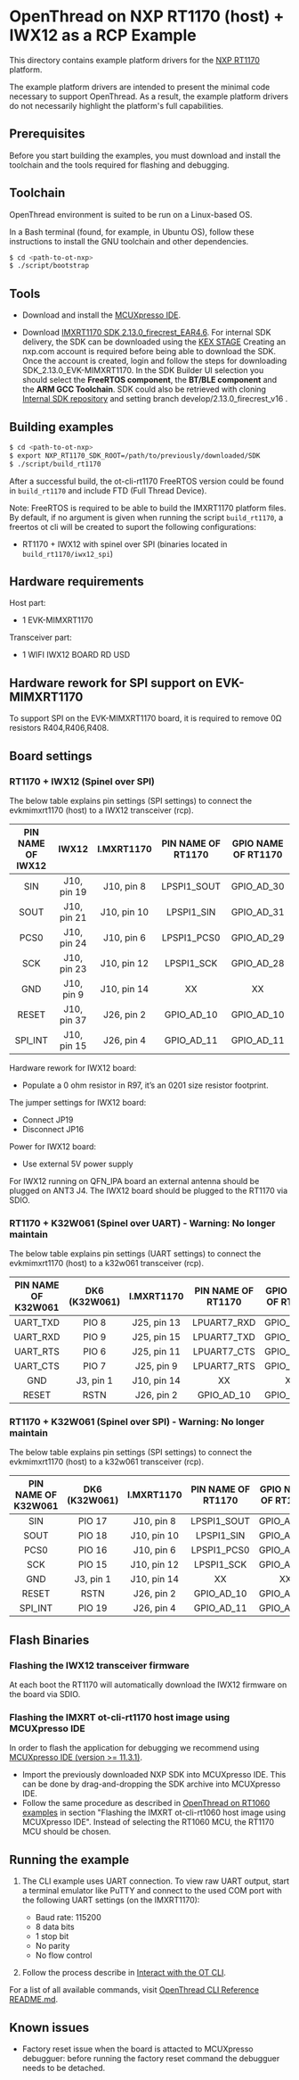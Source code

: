 # OpenThread on NXP RT1170 (host) + IWX12 as a RCP Example

This directory contains example platform drivers for the [NXP RT1170][rt1170] platform.

The example platform drivers are intended to present the minimal code necessary to support OpenThread. As a result, the example platform drivers do not necessarily highlight the platform's full capabilities.

[rt1170]: https://www.nxp.com/products/processors-and-microcontrollers/arm-microcontrollers/i-mx-rt-crossover-mcus/i-mx-rt1170-crossover-mcu-family-first-ghz-mcu-with-arm-cortex-m7-and-cortex-m4-cores:i.MX-RT1170?cid=ad_PRG4692582_TAC476846_EETECH_IMXRT1170&gclid=EAIaIQobChMIvr3xrYzT8QIVTgKLCh3GGQ80EAAYAiAAEgLnYvD_BwE

## Prerequisites

Before you start building the examples, you must download and install the toolchain and the tools required for flashing and debugging.

## Toolchain

OpenThread environment is suited to be run on a Linux-based OS.

In a Bash terminal (found, for example, in Ubuntu OS), follow these instructions to install the GNU toolchain and other dependencies.

```bash
$ cd <path-to-ot-nxp>
$ ./script/bootstrap
```

## Tools

- Download and install the [MCUXpresso IDE][mcuxpresso ide].

[mcuxpresso ide]: https://www.nxp.com/support/developer-resources/software-development-tools/mcuxpresso-software-and-tools/mcuxpresso-integrated-development-environment-ide:MCUXpresso-IDE

- Download [IMXRT1170 SDK 2.13.0_firecrest_EAR4.6](https://mcuxpresso.nxp.com/).
  For internal SDK delivery, the SDK can be downloaded using the [KEX STAGE](https://kex-stage.nxp.com/en/welcome)
  Creating an nxp.com account is required before being able to download the
  SDK. Once the account is created, login and follow the steps for downloading
  SDK_2.13.0_EVK-MIMXRT1170. In the SDK Builder UI selection you should select
  the **FreeRTOS component**, the **BT/BLE component** and the **ARM GCC Toolchain**.
  SDK could also be retrieved with cloning [Internal SDK repository](https://bitbucket.sw.nxp.com/projects/MCUCORE/repos/mcu-sdk-2.0/browse)
  and setting branch develop/2.13.0_firecrest_v16 .

## Building examples

```bash
$ cd <path-to-ot-nxp>
$ export NXP_RT1170_SDK_ROOT=/path/to/previously/downloaded/SDK
$ ./script/build_rt1170
```

After a successful build, the ot-cli-rt1170 FreeRTOS version could be found in `build_rt1170` and include FTD (Full Thread Device).

Note: FreeRTOS is required to be able to build the IMXRT1170 platform files. By default, if no argument is given when running the script `build_rt1170`, a freertos ot cli will be created to suport the following configurations:

- RT1170 + IWX12 with spinel over SPI (binaries located in `build_rt1170/iwx12_spi`)

## Hardware requirements

Host part:

- 1 EVK-MIMXRT1170

Transceiver part:

- 1 WIFI IWX12 BOARD RD USD

## Hardware rework for SPI support on EVK-MIMXRT1170

To support SPI on the EVK-MIMXRT1170 board, it is required to remove 0Ω resistors R404,R406,R408.

## Board settings

### RT1170 + IWX12 (Spinel over SPI)

The below table explains pin settings (SPI settings) to connect the evkmimxrt1170 (host) to a IWX12 transceiver (rcp).

| PIN NAME OF IWX12 |    IWX12    | I.MXRT1170  | PIN NAME OF RT1170 | GPIO NAME OF RT1170 |
| :---------------: | :---------: | :---------: | :----------------: | :-----------------: |
|        SIN        | J10, pin 19 | J10, pin 8  |    LPSPI1_SOUT     |     GPIO_AD_30      |
|       SOUT        | J10, pin 21 | J10, pin 10 |     LPSPI1_SIN     |     GPIO_AD_31      |
|       PCS0        | J10, pin 24 | J10, pin 6  |    LPSPI1_PCS0     |     GPIO_AD_29      |
|        SCK        | J10, pin 23 | J10, pin 12 |     LPSPI1_SCK     |     GPIO_AD_28      |
|        GND        | J10, pin 9  | J10, pin 14 |         XX         |         XX          |
|       RESET       | J10, pin 37 | J26, pin 2  |     GPIO_AD_10     |     GPIO_AD_10      |
|      SPI_INT      | J10, pin 15 | J26, pin 4  |     GPIO_AD_11     |     GPIO_AD_11      |

Hardware rework for IWX12 board:

- Populate a 0 ohm resistor in R97, it’s an 0201 size resistor footprint.

The jumper settings for IWX12 board:

- Connect JP19
- Disconnect JP16

Power for IWX12 board:

- Use external 5V power supply

For IWX12 running on QFN_IPA board an external antenna should be plugged on ANT3 J4.
The IWX12 board should be plugged to the RT1170 via SDIO.

### RT1170 + K32W061 (Spinel over UART) - Warning: No longer maintain

The below table explains pin settings (UART settings) to connect the evkmimxrt1170 (host) to a k32w061 transceiver (rcp).

| PIN NAME OF K32W061 | DK6 (K32W061) | I.MXRT1170  | PIN NAME OF RT1170 | GPIO NAME OF RT1170 |
| :-----------------: | :-----------: | :---------: | :----------------: | :-----------------: |
|      UART_TXD       |     PIO 8     | J25, pin 13 |    LPUART7_RXD     |     GPIO_AD_01      |
|      UART_RXD       |     PIO 9     | J25, pin 15 |    LPUART7_TXD     |     GPIO_AD_00      |
|      UART_RTS       |     PIO 6     | J25, pin 11 |    LPUART7_CTS     |     GPIO_AD_02      |
|      UART_CTS       |     PIO 7     | J25, pin 9  |    LPUART7_RTS     |     GPIO_AD_03      |
|         GND         |   J3, pin 1   | J10, pin 14 |         XX         |         XX          |
|        RESET        |     RSTN      | J26, pin 2  |     GPIO_AD_10     |     GPIO_AD_10      |

### RT1170 + K32W061 (Spinel over SPI) - Warning: No longer maintain

The below table explains pin settings (SPI settings) to connect the evkmimxrt1170 (host) to a k32w061 transceiver (rcp).

| PIN NAME OF K32W061 | DK6 (K32W061) | I.MXRT1170  | PIN NAME OF RT1170 | GPIO NAME OF RT1170 |
| :-----------------: | :-----------: | :---------: | :----------------: | :-----------------: |
|         SIN         |    PIO 17     | J10, pin 8  |    LPSPI1_SOUT     |     GPIO_AD_30      |
|        SOUT         |    PIO 18     | J10, pin 10 |     LPSPI1_SIN     |     GPIO_AD_31      |
|        PCS0         |    PIO 16     | J10, pin 6  |    LPSPI1_PCS0     |     GPIO_AD_29      |
|         SCK         |    PIO 15     | J10, pin 12 |     LPSPI1_SCK     |     GPIO_AD_28      |
|         GND         |   J3, pin 1   | J10, pin 14 |         XX         |         XX          |
|        RESET        |     RSTN      | J26, pin 2  |     GPIO_AD_10     |     GPIO_AD_10      |
|       SPI_INT       |    PIO 19     | J26, pin 4  |     GPIO_AD_11     |     GPIO_AD_11      |


## Flash Binaries

### Flashing the IWX12 transceiver firmware

At each boot the RT1170 will automatically download the IWX12 firmware on the board via SDIO.

### Flashing the IMXRT ot-cli-rt1170 host image using MCUXpresso IDE

In order to flash the application for debugging we recommend using [MCUXpresso IDE (version >= 11.3.1)](https://www.nxp.com/design/software/development-software/mcuxpresso-software-and-tools-/mcuxpresso-integrated-development-environment-ide:MCUXpresso-IDE?tab=Design_Tools_Tab).

- Import the previously downloaded NXP SDK into MCUXpresso IDE. This can be done by drag-and-dropping the SDK archive into MCUXpresso IDE.
- Follow the same procedure as described in [OpenThread on RT1060 examples][rt1060-page] in section "Flashing the IMXRT ot-cli-rt1060 host image using MCUXpresso IDE". Instead of selecting the RT1060 MCU, the RT1170 MCU should be chosen.

[rt1060-page]: ../rt1060/README.md

## Running the example

1. The CLI example uses UART connection. To view raw UART output, start a terminal emulator like PuTTY and connect to the used COM port with the following UART settings (on the IMXRT1170):

   - Baud rate: 115200
   - 8 data bits
   - 1 stop bit
   - No parity
   - No flow control

2. Follow the process describe in [Interact with the OT CLI][validate_port].

[validate_port]: https://openthread.io/guides/porting/validate-the-port#interact-with-the-cli

For a list of all available commands, visit [OpenThread CLI Reference README.md][cli].

[cli]: https://github.com/openthread/openthread/blob/master/src/cli/README.md

## Known issues

- Factory reset issue when the board is attacted to MCUXpresso debugguer: before running the factory reset command the debugguer needs to be detached.
